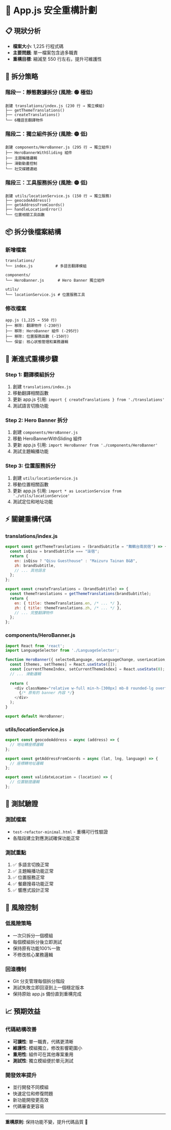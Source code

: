 # 🔧 App.js 安全重構計劃

## 📋 現狀分析
- **檔案大小**: 1,225 行程式碼
- **主要問題**: 單一檔案包含過多職責
- **重構目標**: 縮減至 550 行左右，提升可維護性

## 🎯 拆分策略

### 階段一：靜態數據拆分 (風險: 🟢 極低)
```
創建 translations/index.js (230 行 → 獨立模組)
├── getThemeTranslations()
├── createTranslations()  
└── 6種語言翻譯物件
```

### 階段二：獨立組件拆分 (風險: 🟡 低)  
```
創建 components/HeroBanner.js (295 行 → 獨立組件)
├── HeroBannerWithSliding 組件
├── 主題輪播邏輯
├── 滑動動畫控制
└── 社交媒體連結
```

### 階段三：工具服務拆分 (風險: 🟡 低)
```  
創建 utils/locationService.js (150 行 → 獨立服務)
├── geocodeAddress()
├── getAddressFromCoords()
├── handleLocationError()
└── 位置相關工具函數
```

## 📦 拆分後檔案結構

### 新增檔案
```
translations/
└── index.js          # 多語言翻譯模組

components/
└── HeroBanner.js      # Hero Banner 獨立組件

utils/  
└── locationService.js # 位置服務工具
```

### 修改檔案
```
app.js (1,225 → 550 行)
├── 移除: 翻譯物件 (-230行)
├── 移除: HeroBanner 組件 (-295行) 
├── 移除: 位置服務函數 (-150行)
└── 保留: 核心狀態管理和業務邏輯
```

## 🔄 漸進式重構步驟

### Step 1: 翻譯模組拆分
1. 創建 `translations/index.js`
2. 移動翻譯相關函數
3. 更新 app.js 引用: `import { createTranslations } from './translations'`
4. 測試語言切換功能

### Step 2: Hero Banner 拆分  
1. 創建 `components/HeroBanner.js`
2. 移動 HeroBannerWithSliding 組件
3. 更新 app.js 引用: `import HeroBanner from './components/HeroBanner'` 
4. 測試主題輪播功能

### Step 3: 位置服務拆分
1. 創建 `utils/locationService.js`
2. 移動位置相關函數
3. 更新 app.js 引用: `import * as LocationService from './utils/locationService'`
4. 測試定位和地址功能

## ⚡ 關鍵重構代碼

### translations/index.js
```javascript
export const getThemeTranslations = (brandSubtitle = "舞鶴台南民宿") => {
  const isQisu = brandSubtitle === "柒宿";
  return {
    en: isQisu ? "Qisu Guesthouse" : "Maizuru Tainan B&B",
    zh: brandSubtitle,
    // ... 其他語言
  };
};

export const createTranslations = (brandSubtitle) => {
  const themeTranslations = getThemeTranslations(brandSubtitle);
  return {
    en: { title: themeTranslations.en, /* ... */ },
    zh: { title: themeTranslations.zh, /* ... */ },
    // ... 完整翻譯物件
  };
};
```

### components/HeroBanner.js
```javascript
import React from 'react';
import LanguageSelector from './LanguageSelector';

function HeroBanner({ selectedLanguage, onLanguageChange, userLocation, brandSubtitle, t, currentTheme }) {
  const [themes, setThemes] = React.useState([]);
  const [currentThemeIndex, setCurrentThemeIndex] = React.useState(0);
  // ... 滑動邏輯
  
  return (
    <div className="relative w-full min-h-[300px] mb-8 rounded-lg overflow-hidden group">
      {/* 原有的 banner 內容 */}
    </div>
  );
}

export default HeroBanner;
```

### utils/locationService.js
```javascript
export const geocodeAddress = async (address) => {
  // 地址轉座標邏輯
};

export const getAddressFromCoords = async (lat, lng, language) => {
  // 座標轉地址邏輯  
};

export const validateLocation = (location) => {
  // 位置驗證邏輯
};
```

## 🧪 測試驗證

### 測試檔案
- `test-refactor-minimal.html` - 重構可行性驗證
- 各階段建立對應測試確保功能正常

### 測試重點
1. ✅ 多語言切換正常
2. ✅ 主題輪播功能正常  
3. ✅ 位置服務正常
4. ✅ 餐廳搜尋功能正常
5. ✅ 響應式設計正常

## 🚨 風險控制

### 低風險策略
- 一次只拆分一個模組
- 每個模組拆分後立即測試
- 保持原有功能100%一致
- 不修改核心業務邏輯

### 回滾機制
- Git 分支管理每個拆分階段
- 測試失敗立即回滾到上一個穩定版本
- 保持原始 app.js 備份直到重構完成

## 📈 預期效益

### 代碼結構改善
- **可讀性**: 單一職責，代碼更清晰
- **維護性**: 模組獨立，修改影響範圍小
- **重用性**: 組件可在其他專案重用
- **測試性**: 獨立模組便於單元測試

### 開發效率提升
- 並行開發不同模組
- 快速定位和修復問題  
- 新功能開發更高效
- 代碼審查更容易

---
**重構原則**: 保持功能不變，提升代碼品質 🎯